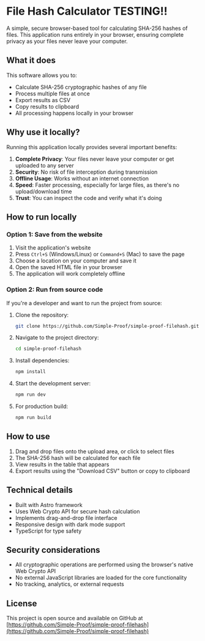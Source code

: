 # File Hash Calculator TESTING!!

A simple, secure browser-based tool for calculating SHA-256 hashes of files. This application runs entirely in your browser, ensuring complete privacy as your files never leave your computer.

## What it does

This software allows you to:
- Calculate SHA-256 cryptographic hashes of any file
- Process multiple files at once
- Export results as CSV
- Copy results to clipboard
- All processing happens locally in your browser

## Why use it locally?

Running this application locally provides several important benefits:

1. **Complete Privacy**: Your files never leave your computer or get uploaded to any server
2. **Security**: No risk of file interception during transmission
3. **Offline Usage**: Works without an internet connection
4. **Speed**: Faster processing, especially for large files, as there's no upload/download time
5. **Trust**: You can inspect the code and verify what it's doing

## How to run locally

### Option 1: Save from the website

1. Visit the application's website
2. Press `Ctrl+S` (Windows/Linux) or `Command+S` (Mac) to save the page
3. Choose a location on your computer and save it
4. Open the saved HTML file in your browser
5. The application will work completely offline

### Option 2: Run from source code

If you're a developer and want to run the project from source:

1. Clone the repository:
   ```bash
   git clone https://github.com/Simple-Proof/simple-proof-filehash.git
   ```

2. Navigate to the project directory:
   ```bash
   cd simple-proof-filehash
   ```

3. Install dependencies:
   ```bash
   npm install
   ```

4. Start the development server:
   ```bash
   npm run dev
   ```

5. For production build:
   ```bash
   npm run build
   ```

## How to use

1. Drag and drop files onto the upload area, or click to select files
2. The SHA-256 hash will be calculated for each file
3. View results in the table that appears
4. Export results using the "Download CSV" button or copy to clipboard

## Technical details

- Built with Astro framework
- Uses Web Crypto API for secure hash calculation
- Implements drag-and-drop file interface
- Responsive design with dark mode support
- TypeScript for type safety

## Security considerations

- All cryptographic operations are performed using the browser's native Web Crypto API
- No external JavaScript libraries are loaded for the core functionality
- No tracking, analytics, or external requests

## License

This project is open source and available on GitHub at [https://github.com/Simple-Proof/simple-proof-filehash](https://github.com/Simple-Proof/simple-proof-filehash)
